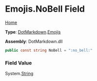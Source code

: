 # Emojis\.NoBell Field

[Home](../../../README.md)

**Type**: [DotMarkdown](../../README.md)\.[Emojis](../README.md)

**Assembly**: DotMarkdown\.dll

```csharp
public const string NoBell = ":no_bell:"
```

### Field Value

System\.[String](https://docs.microsoft.com/en-us/dotnet/api/system.string)